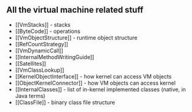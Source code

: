 ## All the virtual machine related stuff ##

 * [[VmStacks]] - stacks
 * [[ByteCode]] - operations
 * [[VmObjectStructure]] - runtime object structure
 * [[RefCountStrategy]]
 * [[VmDynamicCall]]
 * [[InternalMethodWritingGuide]]
 * [[Satellites]]
 * [[VmClassLookup]]
 * [[KernelObjectInterface]] - how kernel can access VM objects
 * [[ObjectKernelConnector]] - how VM objects can access kernel 
 * [[InternalClasses]] - list of in-kernel implemented classes (native, in Java terms)
 * [[ClassFile]] - binary class file structure

